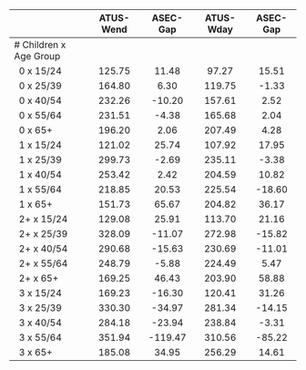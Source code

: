 
|                      |    ATUS-Wend |     ASEC-Gap |    ATUS-Wday |     ASEC-Gap |
| -------------------- | :----------: | :----------: | :----------: | :----------: |
| # Children x Age Group |              |              |              |              |
| &nbsp;&nbsp;0 x 15/24 |       125.75 |        11.48 |        97.27 |        15.51 |
| &nbsp;&nbsp;0 x 25/39 |       164.80 |         6.30 |       119.75 |        -1.33 |
| &nbsp;&nbsp;0 x 40/54 |       232.26 |       -10.20 |       157.61 |         2.52 |
| &nbsp;&nbsp;0 x 55/64 |       231.51 |        -4.38 |       165.68 |         2.04 |
| &nbsp;&nbsp;0 x 65+  |       196.20 |         2.06 |       207.49 |         4.28 |
| &nbsp;&nbsp;1 x 15/24 |       121.02 |        25.74 |       107.92 |        17.95 |
| &nbsp;&nbsp;1 x 25/39 |       299.73 |        -2.69 |       235.11 |        -3.38 |
| &nbsp;&nbsp;1 x 40/54 |       253.42 |         2.42 |       204.59 |        10.82 |
| &nbsp;&nbsp;1 x 55/64 |       218.85 |        20.53 |       225.54 |       -18.60 |
| &nbsp;&nbsp;1 x 65+  |       151.73 |        65.67 |       204.82 |        36.17 |
| &nbsp;&nbsp;2+ x 15/24 |       129.08 |        25.91 |       113.70 |        21.16 |
| &nbsp;&nbsp;2+ x 25/39 |       328.09 |       -11.07 |       272.98 |       -15.82 |
| &nbsp;&nbsp;2+ x 40/54 |       290.68 |       -15.63 |       230.69 |       -11.01 |
| &nbsp;&nbsp;2+ x 55/64 |       248.79 |        -5.88 |       224.49 |         5.47 |
| &nbsp;&nbsp;2+ x 65+ |       169.25 |        46.43 |       203.90 |        58.88 |
| &nbsp;&nbsp;3 x 15/24 |       169.23 |       -16.30 |       120.41 |        31.26 |
| &nbsp;&nbsp;3 x 25/39 |       330.30 |       -34.97 |       281.34 |       -14.15 |
| &nbsp;&nbsp;3 x 40/54 |       284.18 |       -23.94 |       238.84 |        -3.31 |
| &nbsp;&nbsp;3 x 55/64 |       351.94 |      -119.47 |       310.56 |       -85.22 |
| &nbsp;&nbsp;3 x 65+  |       185.08 |        34.95 |       256.29 |        14.61 |

